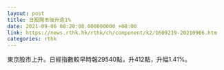 ```yaml
---
layout: post
title: 日股開市後升逾1%
date: 2021-09-06 08:20:08.000000000 +08:00
link: https://news.rthk.hk/rthk/ch/component/k2/1609219-20210906.htm
categories: rthk
---
```


東京股市上升。日經指數較早時報29540點，升412點，升幅1.41%。

